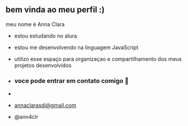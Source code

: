 ## bem vinda ao meu perfil :)
meu nome é Anna Clara
- estou estudando no alura
- estou me desenvolvendo na linguagem JavaScript
- utilizo esse espaço para organizaçao e compartilhamento dos meus projetos desenvolvidos

- ### voce pode entrar em contato comigo 📧
- 
- annaclarasdi@gmail.com
- @ann4clr
